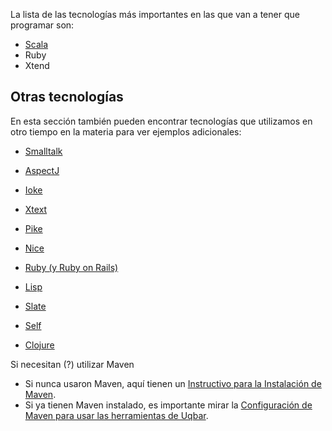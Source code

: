 La lista de las tecnologías más importantes en las que van a tener que programar son:

* [Scala](te-scala)
* Ruby
* Xtend

## []()Otras tecnologías



En esta sección también pueden encontrar tecnologías que utilizamos en otro tiempo en la materia para ver ejemplos adicionales:
* [Smalltalk](te-smalltalk)

* [AspectJ](te-aspectj)
* [Ioke](te-ioke)

* [Xtext](te-xtext)
* [Pike](te-pike)
* [Nice](te-nice)

* [Ruby (y Ruby on Rails)](te-ruby)

* [Lisp](te-lisp)
* [Slate](te-slate)
* [Self](te-self)
* [Clojure](te-clojure)

Si necesitan (?) utilizar Maven


* Si nunca usaron Maven, aquí tienen un [Instructivo para la Instalación de Maven](http://uqbar-wiki.org/index.php?title=Preparacion_de_un_entorno_de_desarrollo_Java#Maven).
* Si ya tienen Maven instalado, es importante mirar la [Configuración de Maven para usar las herramientas de Uqbar](http://uqbar-wiki.org/index.php?title=Configuraci%C3%B3n_de_Maven_para_poder_utilizar_las_herramientas_de_Uqbar).